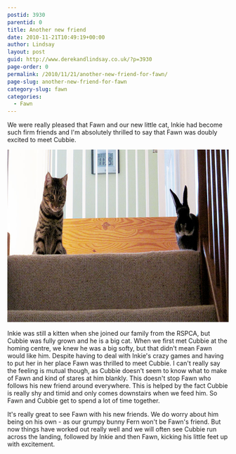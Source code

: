 ```yaml
---
postid: 3930
parentid: 0
title: Another new friend
date: 2010-11-21T10:49:19+00:00
author: Lindsay
layout: post
guid: http://www.derekandlindsay.co.uk/?p=3930
page-order: 0
permalink: /2010/11/21/another-new-friend-for-fawn/
page-slug: another-new-friend-for-fawn
category-slug: fawn
categories:
  - Fawn
---
```

We were really pleased that Fawn and our new little cat, Inkie had become such firm friends and I'm absolutely thrilled to say that Fawn was doubly excited to meet Cubbie.

<img class="aligncenter size-full wp-image-6638" title="Our cat, Cubbie and bunny, Fawn looking down the stairs" src="/wp-content/uploads/2010/11/post_1998.jpg" alt="Our cat, Cubbie and bunny, Fawn looking down the stairs" width="780" height="392" /> 

Inkie was still a kitten when she joined our family from the RSPCA, but Cubbie was fully grown and he is a big cat. When we first met Cubbie at the homing centre, we knew he was a big softy, but that didn't mean Fawn would like him. Despite having to deal with Inkie's crazy games and having to put her in her place Fawn was thrilled to meet Cubbie. I can't really say the feeling is mutual though, as Cubbie doesn't seem to know what to make of Fawn and kind of stares at him blankly. This doesn't stop Fawn who follows his new friend around everywhere. This is helped by the fact Cubbie is really shy and timid and only comes downstairs when we feed him. So Fawn and Cubbie get to spend a lot of time together.

It's really great to see Fawn with his new friends. We do worry about him being on his own - as our grumpy bunny Fern won't be Fawn's friend. But now things have worked out really well and we will often see Cubbie run across the landing, followed by Inkie and then Fawn, kicking his little feet up with excitement.
